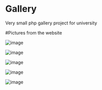 # Gallery
Very small php gallery project for university

#Pictures from the website

![image](https://github.com/user-attachments/assets/649d1e91-5d53-4e21-9bd2-a53759fc9cbb)

![image](https://github.com/user-attachments/assets/eff9d1b3-6d3b-4913-a3a8-1b99c3fc32f8)

![image](https://github.com/user-attachments/assets/62e78c5d-6b6f-41e3-ab01-13158d825ffe)

![image](https://github.com/user-attachments/assets/59a5a758-0733-40be-89ae-3cade9d99844)

![image](https://github.com/user-attachments/assets/acf38fc9-237c-401d-88db-6c93fcd2d3be)
